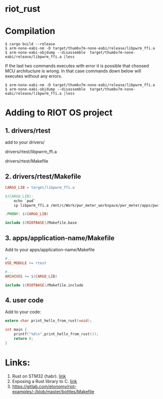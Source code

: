 # riot_rust

# Compilation
```
$ cargo build --release
$ arm-none-eabi-nm -D target/thumbv7m-none-eabi/release/libpwrm_ffi.a
$ arm-none-eabi-objdump --disassemble  target/thumbv7m-none-eabi/release/libpwrm_ffi.a |less
```
If the last two commands executes with error it is possible that choosed MCU architucture is wrong.
In that case commands down below will executes without any errors.
```
$ arm-none-eabi-nm -D target/thumbv7m-none-eabi/release/libpwrm_ffi.a
$ arm-none-eabi-objdump --disassemble  target/thumbv7m-none-eabi/release/libpwrm_ffi.a |less
```

# Adding to RIOT OS project

## 1. drivers/rtest
add to your drivers/

drivers/rtest/libpwrm_ffi.a

drivers/rtest/Makefile


## 2. drivers/rtest/Makefile

``` Makefile
CARGO_LIB = target/libpwrm_ffi.a

$(CARGO_LIB):
	echo `pwd`
	cp libpwrm_ffi.a /mnt/c/Work/pwr_meter_workspace/pwr_meter/apps/pwrmeter/bin/unwd-power-meter/rtest.a

.PHONY: $(CARGO_LIB)

include $(RIOTBASE)/Makefile.base
```

## 3. apps/application-name/Makefile
Add to your apps/application-name/Makefile

``` Makefile
#...
USE_MODULE += rtest

#...
ARCHIVES += $(CARGO_LIB)

include $(RIOTBASE)/Makefile.include
```


## 4. user code

Add to your code:

``` C
extern char print_hello_from_rust(void);

int main {
    printf("%d\n",print_hello_from_rust());
    return 0;
}
```    

# Links:
1) Rust on STM32 (habr). [link](https://habr.com/ru/post/495948/)
2) Exposing a Rust library to C. [link](https://www.greyblake.com/blog/2017-08-10-exposing-rust-library-to-c/)
3) https://gitlab.com/etonomy/riot-examples/-/blob/master/bottles/Makefile
